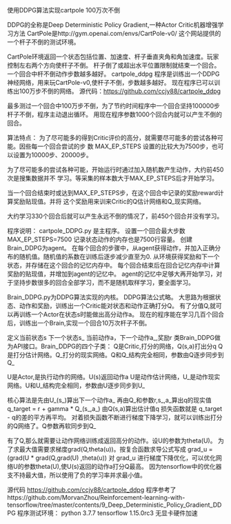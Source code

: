 使用DDPG算法实现cartpole 100万次不倒

DDPG的全称是Deep Deterministic Policy Gradient,一种Actor Critic机器增强学习方法
CartPole是http://gym.openai.com/envs/CartPole-v0/ 这个网站提供的一个杆子不倒的测试环境。

CartPole环境返回一个状态包括位置、加速度、杆子垂直夹角和角加速度。玩家控制左右两个方向使杆子不倒。
杆子倒了或超出水平位置限制就结束一个回合。一个回合中杆不倒动作步数越多越好。
cartpole_ddpg 程序是训练出一个DDPG神经网络，用来玩CartPole-v0,使杆子不倒，步数越多越好。
现在程序已可以训练出100万步不倒的网络。
源代码：https://github.com/ccjy88/cartpole_ddpg

最多测过一个回合中100万步不倒，为了节约时间程序中一个回合坚持100000步杆子不倒，程序主动退出循环。
用现在程序参数1000个回合内就可以产生不倒的回合。

算法特点：
为了尽可能多的得到Critic评价的高分，就需要尽可能多的尝试各种可能。因些每一个回合尝试的步
数 MAX_EP_STEPS 设置的比较大为7500步，也可以设置为10000步、20000步。

为了尽可能多的尝试各种可能，开始运行时通过加入随机数产生动作，大约前450次是搜集数据并不
学习。等采集的样本数大于MAX_EP_STEPS后才开始学习。

当一个回合结束时或达到MAX_EP_STEPS步，在这个回合中记录的奖励reward计算奖励贴现值。并将
这个奖励用来训来Critic的Q估计网络和Q_现实网络。

大约学习330个回合后就可以产生永远不倒的情况了，前450个回合并没有学习。

程序说明：
cartpole_DDPG.py 是主程序。
设置一个回合最大步数MAX_EP_STEPS=7500
记录状态动作的内存也是7500行容量。
创建Brain_DDPG为agent。
在每个回合的步骤中，从agent获得动作，并加入正确分布的随机值。随机值的系数在训练后逐步减少直至为0.
从环境获得奖励和下一个状态，并存储在这个回合的记忆内存中。
每个回合结束后在回合记忆内存中计算奖励的贴现值，并增加到agent的记忆中。
agent的记忆中足够大再开始学习，对于坚持步数很多的回合全部学习，而不是随机取样学习，要全面学习。

Brain_DDPG.py为DDPG算法实现的内核。
DDPG算法公式略。
大思路为根据状态、动作和奖励，训练出一个Critic能对状态和动作正确打分Q。
有了分值Q,就可以再训练一个Actor在状态s时能做出高分动作a。
现在的程序能在学习几百个回合后，训练出一个Brain,实现一个回合10万次杆子不倒。

定义当前状态s 下一个状态s_ 当前动作a，下一个动作a_,奖励r
类Brain_DDPG做为API接口。Brain_DDPG的四个子类：
Q是Critic,打分的网络，Q(s,a)打出分q
Q是打分估计网络。Q_打分的现实网络。Q和Q_结构完全相同，参数由Q逐步同步到Q_

U是Actor,是执行动作的网络。U(s)返回动作a
U是动作估计网络，U_是动作现实网络。U和U_结构完全相同，参数由U逐步同步到U_

核心算法是先由U_(s_)算出下一个动作a_
再由Q_和参数r,s_,a_算出q的现实值q_target = r + gamma * Q_(s_,a_)
由Q(s,a)算出估计值q
损失函数就是 q_target - q的差的平方再平均。
对着损失函数不断进行梯度下降学习，就可以训练出打分的Q网络了。Q参数再软同步到Q_

有了Q,那么就需要让动作网络训练成返回高分的动作。设U的参数为theta(U)。
为了求最大值需要求梯度grad(Q,theta(u))。按复合函数求导公式写成
grad_u =  (grad(U * grad(Q,grad(U) ,theta(u))
对 grad_u 进行梯度下降优化，可以优化网络U的参数theta(U),使U(s)返回的动作a打分Q最高。
因为tensorflow中的优化器支不持最大值，所以使用了负的学习率并求最小值。

源代码
https://github.com/ccjy88/cartpole_ddpg
程序参考了https://github.com/MorvanZhou/Reinforcement-learning-with-tensorflow/tree/master/contents/9_Deep_Deterministic_Policy_Gradient_DDPG
程序测试环境：
python                    3.7.7
tensorflow                1.15.0rc3
无显卡硬件加速


